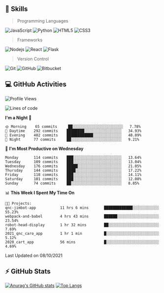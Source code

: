 ## :rocket: Skills<br/>

> Programming Languages

![JavaScript](https://img.shields.io/badge/-JavaScript-%23F7DF1C?style=for-the-badge&logo=javascript&logoColor=white)
![Python](https://img.shields.io/badge/python%20-%2314354C.svg?&style=for-the-badge&logo=python&logoColor=white)
![HTML5](https://img.shields.io/badge/html5%20-%23E34F26.svg?&style=for-the-badge&logo=html5&logoColor=white)
![CSS3](https://img.shields.io/badge/css3%20-%231572B6.svg?&style=for-the-badge&logo=css3&logoColor=white)

> Frameworks

![Nodejs](https://img.shields.io/badge/node.js%20-%2343853D.svg?&style=for-the-badge&logo=node.js&logoColor=white)
![React](https://img.shields.io/badge/React-20232A?style=for-the-badge&logo=react&logoColor=61DAFB)
![Flask](https://img.shields.io/badge/flask%20-%23000.svg?&style=for-the-badge&logo=flask&logoColor=white)

> Version Control

![Git](https://img.shields.io/badge/git%20-%23F05033.svg?&style=for-the-badge&logo=git&logoColor=white)
![GitHub](https://img.shields.io/badge/github%20-%23121011.svg?&style=for-the-badge&logo=github&logoColor=white)
![Bitbucket](https://img.shields.io/badge/bitbucket%20-%230047B3.svg?&style=for-the-badge&logo=bitbucket&logoColor=white)

## :computer: GitHub Activities<br/>

<!--START_SECTION:waka-->
![Profile Views](http://img.shields.io/badge/Profile%20Views-1-blue)

![Lines of code](https://img.shields.io/badge/From%20Hello%20World%20I%27ve%20Written-974764%20lines%20of%20code-blue)

**I'm a Night 🦉** 

```text
🌞 Morning    65 commits     ██░░░░░░░░░░░░░░░░░░░░░░░   7.78% 
🌆 Daytime    292 commits    ████████░░░░░░░░░░░░░░░░░   34.93% 
🌃 Evening    402 commits    ████████████░░░░░░░░░░░░░   48.09% 
🌙 Night      77 commits     ██░░░░░░░░░░░░░░░░░░░░░░░   9.21%

```
📅 **I'm Most Productive on Wednesday** 

```text
Monday       114 commits    ███░░░░░░░░░░░░░░░░░░░░░░   13.64% 
Tuesday      109 commits    ███░░░░░░░░░░░░░░░░░░░░░░   13.04% 
Wednesday    176 commits    █████░░░░░░░░░░░░░░░░░░░░   21.05% 
Thursday     144 commits    ████░░░░░░░░░░░░░░░░░░░░░   17.22% 
Friday       118 commits    ███░░░░░░░░░░░░░░░░░░░░░░   14.11% 
Saturday     101 commits    ███░░░░░░░░░░░░░░░░░░░░░░   12.08% 
Sunday       74 commits     ██░░░░░░░░░░░░░░░░░░░░░░░   8.85%

```


📊 **This Week I Spent My Time On** 

```text
🐱‍💻 Projects: 
qnc-jimbot-app           11 hrs 6 mins       █████████████░░░░░░░░░░░░   55.23% 
webpack-and-babel        4 hrs 43 mins       ██████░░░░░░░░░░░░░░░░░░░   23.54% 
robot-head-display       1 hr 32 mins        ██░░░░░░░░░░░░░░░░░░░░░░░   7.69% 
2021_qnc_caro_app        1 hr 1 min          █░░░░░░░░░░░░░░░░░░░░░░░░   5.12% 
2020_cart_app            56 mins             █░░░░░░░░░░░░░░░░░░░░░░░░   4.69%

```


 Last Updated on 08/10/2021
<!--END_SECTION:waka-->


## :zap: GitHub Stats<br/>
    
[![Anurag's GitHub stats](https://github-readme-stats.vercel.app/api?username=star6973&show_icons=true&theme=prussian)](https://github.com/star6973/github-readme-stats)
[![Top Langs](https://github-readme-stats.vercel.app/api/top-langs/?username=star6973&layout=compact&hide=jupyter%20notebook,html,css,scss&langs_count=4&theme=prussian)](https://github.com/star6973/github-readme-stats)

